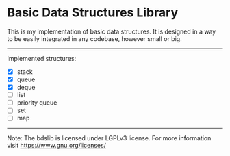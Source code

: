 # Basic Data Structures Library

This is my implementation of basic data structures. It is designed in a way to be easily integrated in any codebase, however small or big.

---

Implemented structures:

* [X] stack
* [X] queue
* [X] deque
* [ ] list
* [ ] priority queue
* [ ] set
* [ ] map

---

Note: The bdslib is licensed under LGPLv3 license. For more information visit <https://www.gnu.org/licenses/>
